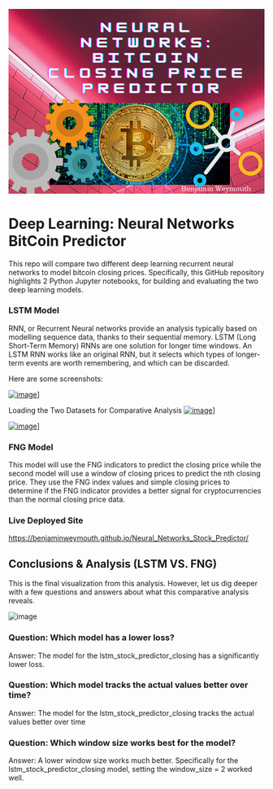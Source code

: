 [![Neural_Networks_Stock_PredictorImage](https://github.com/benjaminweymouth/Neural_Networks_Stock_Predictor/blob/main/Resources/RNNsmaller2.png)](https://github.com/benjaminweymouth/Neural_Networks_Stock_Predictor/blob/main/lstm_stock_predictor_closing.ipynb)

# Deep Learning: Neural Networks BitCoin Predictor

This repo will compare two different deep learning recurrent neural networks to model bitcoin closing prices. Specifically, this GitHub repository highlights 2 Python Jupyter notebooks, for building and evaluating the two deep learning models. 

### LSTM Model 

RNN, or Recurrent Neural networks provide an analysis typically based on modelling sequence data, thanks to their sequential memory. LSTM (Long Short-Term Memory) RNNs are one solution for longer time windows. An LSTM RNN works like an original RNN, but it selects which types of longer-term events are worth remembering, and which can be discarded.

Here are some screenshots: 

[![image](https://user-images.githubusercontent.com/47256041/153524565-e2682597-eb6b-46a8-ac82-2c076d7c85ea.png)](https://benjaminweymouth.github.io/Neural_Networks_Stock_Predictor/LSTMRNN/)]

Loading the Two Datasets for Comparative Analysis 
[![image](https://user-images.githubusercontent.com/47256041/153524710-c0f8be36-4ee8-4139-aeb1-5a7bd32c1dad.png)](https://benjaminweymouth.github.io/Neural_Networks_Stock_Predictor/LSTMRNN/)]

 


[![image](https://user-images.githubusercontent.com/47256041/153524565-e2682597-eb6b-46a8-ac82-2c076d7c85ea.png)](https://benjaminweymouth.github.io/Neural_Networks_Stock_Predictor/LSTMRNN/)]


### FNG Model
This model will use the FNG indicators to predict the closing price while the second model will use a window of closing prices to predict the nth closing price. They use the FNG index values and simple closing prices to determine if the FNG indicator provides a better signal for cryptocurrencies than the normal closing price data.

### Live Deployed Site

https://benjaminweymouth.github.io/Neural_Networks_Stock_Predictor/ 



## Conclusions & Analysis (LSTM VS. FNG) 

This is the final visualization from this analysis. However, let us dig deeper with a few questions and answers about what this comparative analysis reveals. 

![image](https://user-images.githubusercontent.com/47256041/153524367-922d66e6-80e0-4f1e-8249-6162ebb5e740.png)


### Question: Which model has a lower loss?
Answer: The model for the lstm_stock_predictor_closing has a significantly lower loss. 
### Question: Which model tracks the actual values better over time?
Answer: The model for the lstm_stock_predictor_closing tracks the actual values better over time
### Question: Which window size works best for the model?
Answer: A lower window size works much better. Specifically for the lstm_stock_predictor_closing model, setting the window_size = 2 worked well.  
